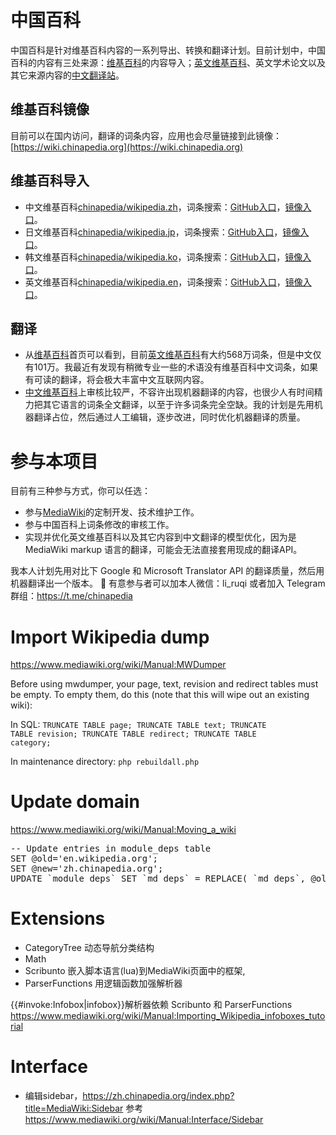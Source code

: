 # 中国百科

中国百科是针对维基百科内容的一系列导出、转换和翻译计划。目前计划中，中国百科的内容有三处来源：[维基百科](https://wikipedia.org/)的内容导入；[英文维基百科](https://en.wikipedia.org/)、英文学术论文以及其它来源内容的[中文翻译站](https://en.chinapedia.org/)。

## 维基百科镜像

目前可以在国内访问，翻译的词条内容，应用也会尽量链接到此镜像：[https://wiki.chinapedia.org](https://wiki.chinapedia.org)

## 维基百科导入

* 中文维基百科[chinapedia/wikipedia.zh](https://github.com/chinapedia/wikipedia.zh)，词条搜索：[GitHub入口](https://github.com/chinapedia/wikipedia.zh/find/master)，[镜像入口](https://zh.wiki.chinapedia.org/)。
* 日文维基百科[chinapedia/wikipedia.jp](https://github.com/chinapedia/wikipedia.jp)，词条搜索：[GitHub入口](https://github.com/chinapedia/wikipedia.jp/find/master)，[镜像入口](https://jp.wiki.chinapedia.org/)。
* 韩文维基百科[chinapedia/wikipedia.ko](https://github.com/chinapedia/wikipedia.ko)，词条搜索：[GitHub入口](https://github.com/chinapedia/wikipedia.ko/find/master)，[镜像入口](https://ko.wiki.chinapedia.org/)。
* 英文维基百科[chinapedia/wikipedia.en](https://github.com/chinapedia/wikipedia.en)，词条搜索：[GitHub入口](https://github.com/chinapedia/wikipedia.en/find/master)，[镜像入口](https://en.wiki.chinapedia.org/)。

## 翻译

* 从[维基百科](https://www.wikipedia.org/)首页可以看到，目前[英文维基百科](https://en.wikipedia.org/)有大约568万词条，但是中文仅有101万。我最近有发现有稍微专业一些的术语没有维基百科中文词条，如果有可读的翻译，将会极大丰富中文互联网内容。
* [中文维基百科](https://zh.wikipedia.org/)上审核比较严，不容许出现机器翻译的内容，也很少人有时间精力把其它语言的词条全文翻译，以至于许多词条完全空缺。我的计划是先用机器翻译占位，然后通过人工编辑，逐步改进，同时优化机器翻译的质量。

# 参与本项目

目前有三种参与方式，你可以任选：

* 参与[MediaWiki](https://www.mediawiki.org/)的定制开发、技术维护工作。
* 参与中国百科上词条修改的审核工作。
* 实现并优化英文维基百科以及其它内容到中文翻译的模型优化，因为是 MediaWiki markup 语言的翻译，可能会无法直接套用现成的翻译API。

我本人计划先用对比下 Google 和 Microsoft Translator API 的翻译质量，然后用机器翻译出一个版本。

有意参与者可以加本人微信：li_ruqi 或者加入 Telegram 群组：https://t.me/chinapedia 

# Import Wikipedia dump

https://www.mediawiki.org/wiki/Manual:MWDumper

Before using mwdumper, your page, text, revision and redirect tables must be empty. To empty them, do this (note that this will wipe out an existing wiki): 

In SQL: <code>TRUNCATE TABLE page; TRUNCATE TABLE text; TRUNCATE TABLE revision; TRUNCATE TABLE redirect; TRUNCATE TABLE category;</code>

In maintenance directory: <code>php rebuildall.php</code>

# Update domain

https://www.mediawiki.org/wiki/Manual:Moving_a_wiki

<pre>
-- Update entries in module_deps table
SET @old='en.wikipedia.org';
SET @new='zh.chinapedia.org';
UPDATE `module_deps` SET `md_deps` = REPLACE( `md_deps`, @old, @new );
</pre>

# Extensions

* CategoryTree 动态导航分类结构	
* Math
* Scribunto 嵌入脚本语言(lua)到MediaWiki页面中的框架, 
* ParserFunctions 用逻辑函数加强解析器

{{#invoke:Infobox|infobox}}解析器依赖 Scribunto 和 ParserFunctions https://www.mediawiki.org/wiki/Manual:Importing_Wikipedia_infoboxes_tutorial

# Interface
* 编辑sidebar，https://zh.chinapedia.org/index.php?title=MediaWiki:Sidebar 参考 https://www.mediawiki.org/wiki/Manual:Interface/Sidebar
